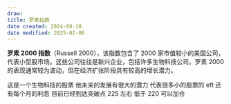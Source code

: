 ```yaml
---
draw:
title: 罗素指数
date created: 2024-08-10
date modified: 2025-02-06
---
```

**罗素 2000 指数**（Russell 2000），该指数包含了 2000 家市值较小的美国公司，代表小型股市场。这些公司往往是新兴企业，包括许多生物科技公司。罗素 2000 的表现通常较为波动，但在经济扩张阶段具有较高的增长潜力。

这是一个生物科技的股票 他未来的发展有很大的潜力 代表很多小的股票的 eft 还有每个月的利息 目前已经到达突破点 225 左右 低于 220 可以加仓
